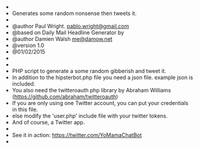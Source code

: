  *
 * Generates some random nonsense then tweets it.
 *
 * @author Paul Wright. pablo.wright@gmail.com 
 * @based on Daily Mail Headline Generator by
 * @author Damien Walsh <me@damow.net>
 * @version 1.0
 * @01/02/2015
 *
 *
 * PHP script to generate a some random gibberish and tweet it.
 * In addition to the hipsterbot.php file you need a json file. example json is included.
 * You also need the twitteroauth php library by Abraham Williams (https://github.com/abraham/twitteroauth)
 * If you are only using one Twitter account, you can put your credentials in this file.
 * else modify the 'user.php' include file with your twitter tokens.
 * And of course, a Twitter app.
 *
 * See it in action: https://twitter.com/YoMamaChatBot
 *
